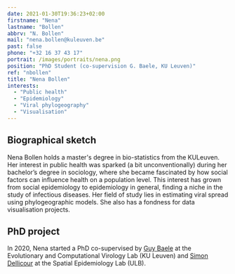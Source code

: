 ```yaml
---
date: 2021-01-30T19:36:23+02:00
firstname: "Nena"
lastname: "Bollen"
abbrv: "N. Bollen"
mail: "nena.bollen@kuleuven.be"
past: false
phone: "+32 16 37 43 17"
portrait: /images/portraits/nena.png
position: "PhD Student (co-supervision G. Baele, KU Leuven)"
ref: "nbollen"
title: "Nena Bollen"
interests:
  - "Public health"
  - "Epidemiology"
  - "Viral phylogeography"
  - "Visualisation"
---
```


## Biographical sketch

Nena Bollen holds a master's degree in bio-statistics from the KULeuven. Her interest in public health was sparked (a bit unconventionally) during her bachelor’s degree in sociology, where she became fascinated by how social factors can influence health on a population level. This interest has grown from social epidemiology to epidemiology in general, finding a niche in the study of infectious diseases. Her field of study lies in estimating viral spread using phylogeographic models. She also has a fondness for data visualisation projects.

## PhD project

In 2020, Nena started a PhD co-supervised by [Guy Baele](https://rega.kuleuven.be/cev/ecv/staff-members/00075702) at the Evolutionary and Computational Virology Lab (KU Leuven) and [Simon Dellicour](https://spell.ulb.be/person/simon-dellicour/) at the Spatial Epidemiology Lab (ULB).
